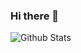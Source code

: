 ### Hi there 👋


![Github Stats](https://github-readme-stats.vercel.app/api?username=luisfabib&count_private=true&show_icons=true&include_all_commits=true)

<!--
**luisfabib/luisfabib** is a ✨ _special_ ✨ repository because its `README.md` (this file) appears on your GitHub profile.

Here are some ideas to get you started:

- 🔭 I’m currently working on ...
- 🌱 I’m currently learning ...
- 👯 I’m looking to collaborate on ...
- 🤔 I’m looking for help with ...
- 💬 Ask me about ...
- 📫 How to reach me: ...
- 😄 Pronouns: ...
- ⚡ Fun fact: ...
-->
